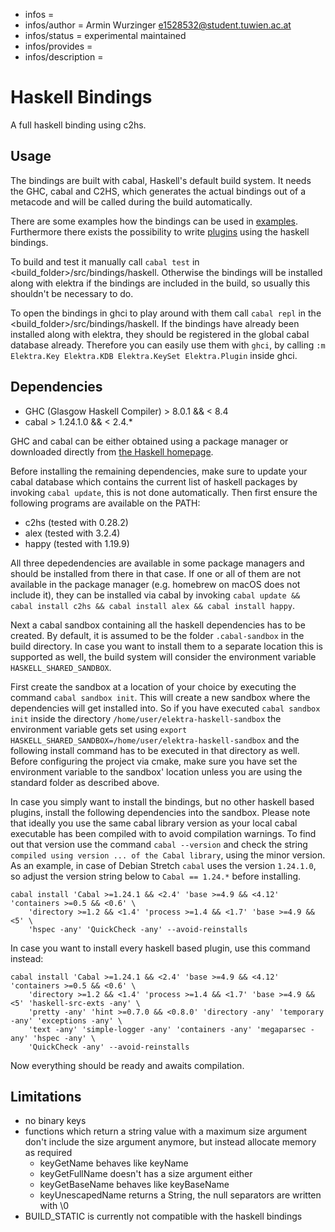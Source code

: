 - infos =
- infos/author = Armin Wurzinger <e1528532@student.tuwien.ac.at>
- infos/status = experimental maintained
- infos/provides =
- infos/description =

# Haskell Bindings
A full haskell binding using c2hs.

## Usage
The bindings are built with cabal, Haskell's default build system. It needs the 
GHC, cabal and C2HS, which generates the actual bindings out of a metacode and 
will be called during the build automatically.

There are some examples how the bindings can be used in
[examples](examples/). Furthermore there exists the possibility 
to write [plugins](/src/plugins/haskell/) using the haskell bindings.

To build and test it manually call `cabal test` in <build_folder>/src/bindings/haskell.
Otherwise the bindings will be installed along with elektra if the bindings are included 
in the build, so usually this shouldn't be necessary to do.

To open the bindings in ghci to play around with them call
`cabal repl` in the <build_folder>/src/bindings/haskell. 
If the bindings have already been installed along with elektra, they should be 
registered in the global cabal database already. Therefore you can easily use 
them with `ghci`, by calling `:m Elektra.Key Elektra.KDB Elektra.KeySet Elektra.Plugin`
inside ghci.

## Dependencies

- GHC (Glasgow Haskell Compiler) > 8.0.1 && < 8.4
- cabal > 1.24.1.0 && < 2.4.*

GHC and cabal can be either obtained using a package manager or downloaded directly
from [the Haskell homepage](https://www.haskell.org/platform/). 

Before installing the remaining dependencies, make sure to update your cabal database
which contains the current list of haskell packages by invoking `cabal update`, this
is not done automatically. Then first ensure the following programs are available on
the PATH:

- c2hs (tested with 0.28.2)
- alex (tested with 3.2.4)
- happy (tested with 1.19.9)

All three depedendencies are available in some package managers and should be installed from 
there in that case. If one or all of them are not available in the package manager 
(e.g. homebrew on macOS does not include it), they can be installed via cabal by invoking 
`cabal update && cabal install c2hs && cabal install alex && cabal install happy`.

Next a cabal sandbox containing all the haskell dependencies has to be created. By 
default, it is assumed to be the folder `.cabal-sandbox` in the build directory.
In case you want to install them to a separate location this is supported as well,
the build system will consider the environment variable `HASKELL_SHARED_SANDBOX`.

First create the sandbox at a location of your choice by executing the command 
`cabal sandbox init`. This will create a new sandbox where the
dependencies will get installed into. So if you have executed `cabal sandbox init` inside
the directory `/home/user/elektra-haskell-sandbox` the environment variable gets set using
`export HASKELL_SHARED_SANDBOX=/home/user/elektra-haskell-sandbox` and the following
install command has to be executed in that directory as well.
Before configuring the project via cmake, make sure you have set the environment variable 
to the sandbox' location unless you are using the standard folder as described above.

In case you simply want to install the bindings, but no other haskell based plugins, 
install the following dependencies into the sandbox. Please note that ideally you use 
the same cabal library version as your local cabal executable has been compiled with 
to avoid compilation warnings. To find out that version use the command `cabal --version`
and check the string `compiled using version ... of the Cabal library`, using the minor
version.
As an example, in case of Debian Stretch `cabal` uses the version `1.24.1.0`, so adjust
the version string below to `Cabal == 1.24.*` before installing.

```
cabal install 'Cabal >=1.24.1 && <2.4' 'base >=4.9 && <4.12' 'containers >=0.5 && <0.6' \
	'directory >=1.2 && <1.4' 'process >=1.4 && <1.7' 'base >=4.9 && <5' \
	'hspec -any' 'QuickCheck -any' --avoid-reinstalls
```

In case you want to install every haskell based plugin, use this command instead:

```
cabal install 'Cabal >=1.24.1 && <2.4' 'base >=4.9 && <4.12' 'containers >=0.5 && <0.6' \
	'directory >=1.2 && <1.4' 'process >=1.4 && <1.7' 'base >=4.9 && <5' 'haskell-src-exts -any' \
	'pretty -any' 'hint >=0.7.0 && <0.8.0' 'directory -any' 'temporary -any' 'exceptions -any' \
	'text -any' 'simple-logger -any' 'containers -any' 'megaparsec -any' 'hspec -any' \
	'QuickCheck -any' --avoid-reinstalls
```

Now everything should be ready and awaits compilation.

## Limitations

- no binary keys
- functions which return a string value with a maximum size argument don't 
  include the size argument anymore, but instead allocate memory as required
  	- keyGetName behaves like keyName
  	- keyGetFullName doesn't has a size argument either
  	- keyGetBaseName behaves like keyBaseName
  	- keyUnescapedName returns a String, the null separators are written with \0
- BUILD_STATIC is currently not compatible with the haskell bindings
